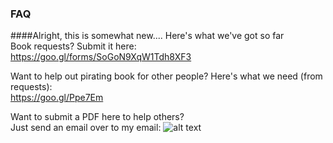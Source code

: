 ### FAQ

####Alright, this is somewhat new.... Here's what we've got so far   
Book requests? Submit it here:   
https://goo.gl/forms/SoGoN9XqW1Tdh8XF3

Want to help out pirating book for other people? Here's what we need (from requests):    
https://goo.gl/Ppe7Em

Want to submit a PDF here to help others?   
Just send an email over to my email: ![alt text](https://github.com/wiiliam/SJSU-PDF-Project/raw/master/email-address-image.gif "My Email")

